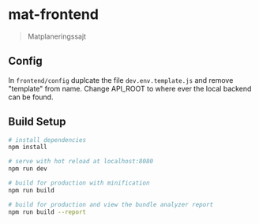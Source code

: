 # mat-frontend

> Matplaneringssajt

## Config
In `frontend/config` duplcate the file `dev.env.template.js` and remove "template" from name. Change API_ROOT to where ever the local backend can be found.

## Build Setup

``` bash
# install dependencies
npm install

# serve with hot reload at localhost:8080
npm run dev

# build for production with minification
npm run build

# build for production and view the bundle analyzer report
npm run build --report
```
